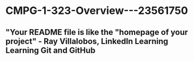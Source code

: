 # CMPG-1-323-Overview---23561750
## "Your README file is like the "homepage of your project" - Ray Villalobos, LinkedIn Learning Learning Git and GitHub
